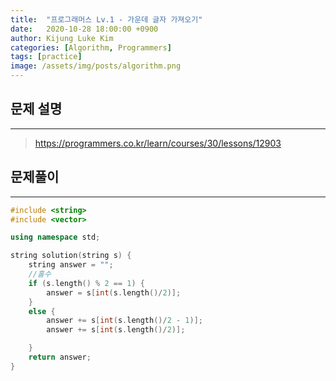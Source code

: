 ```yaml
---
title:  "프로그래머스 Lv.1 - 가운데 글자 가져오기"
date:   2020-10-28 18:00:00 +0900
author: Kijung Luke Kim
categories: [Algorithm, Programmers]
tags: [practice]
image: /assets/img/posts/algorithm.png
---
```


## 문제 설명
---

> https://programmers.co.kr/learn/courses/30/lessons/12903 

## 문제풀이
---

```cpp
#include <string>
#include <vector>

using namespace std;

string solution(string s) {
    string answer = "";
    //홀수
    if (s.length() % 2 == 1) {
        answer = s[int(s.length()/2)];
    }
    else {
        answer += s[int(s.length()/2 - 1)];
        answer += s[int(s.length()/2)];

    }
    return answer;
}
```
